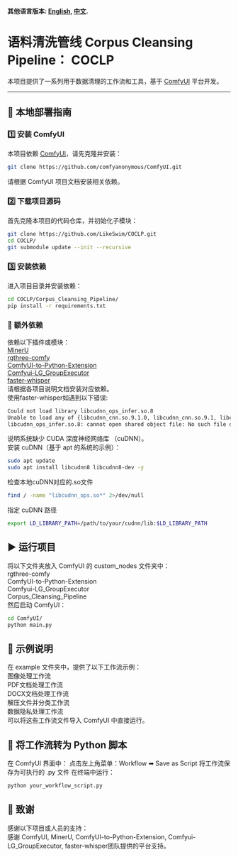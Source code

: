 **其他语言版本: [English](README.md), [中文](README_zh.md).**

# 语料清洗管线 Corpus Cleansing Pipeline： COCLP

本项目提供了一系列用于数据清理的工作流和工具，基于 [ComfyUI](https://github.com/comfyanonymous/ComfyUI) 平台开发。

---

## 🧪 本地部署指南

### 1️⃣ 安装 ComfyUI

本项目依赖 [ComfyUI](https://github.com/comfyanonymous/ComfyUI)，请先克隆并安装：
```bash
git clone https://github.com/comfyanonymous/ComfyUI.git
```
请根据 ComfyUI 项目文档安装相关依赖。

### 2️⃣ 下载项目源码
首先克隆本项目的代码仓库，并初始化子模块：
```bash
git clone https://github.com/LikeSwim/COCLP.git
cd COCLP/
git submodule update --init --recursive
```
### 3️⃣ 安装依赖
进入项目目录并安装依赖：
```bash
cd COCLP/Corpus_Cleansing_Pipeline/
pip install -r requirements.txt
```
### 🔧 额外依赖
依赖以下插件或模块：  
[MinerU](https://github.com/opendatalab/MinerU)  
[rgthree-comfy](https://github.com/rgthree/rgthree-comfy)  
[ComfyUI-to-Python-Extension](https://github.com/pydn/ComfyUI-to-Python-Extension)  
[Comfyui-LG_GroupExecutor](https://github.com/LAOGOU-666/Comfyui-LG_GroupExecutor)  
[faster-whisper](https://github.com/SYSTRAN/faster-whisper)  
请根据各项目说明文档安装对应依赖。   
使用faster-whisper如遇到以下错误:  
```bash
Could not load library libcudnn_ops_infer.so.8
Unable to load any of {libcudnn_cnn.so.9.1.0, libcudnn_cnn.so.9.1, libcudnn_cnn.so.9, libcudnn_cnn.so}
libcudnn_ops_infer.so.8: cannot open shared object file: No such file or directory
```
说明系统缺少 CUDA 深度神经网络库 （cuDNN）。  
安装 cuDNN（基于 apt 的系统的示例）：  
```bash
sudo apt update
sudo apt install libcudnn8 libcudnn8-dev -y  
```
检查本地cuDNN对应的.so文件
```bash
find / -name "libcudnn_ops.so*" 2>/dev/null
```
指定 cuDNN 路径
```bash
export LD_LIBRARY_PATH=/path/to/your/cudnn/lib:$LD_LIBRARY_PATH
```

## ▶️ 运行项目
将以下文件夹放入 ComfyUI 的 custom_nodes 文件夹中：  
rgthree-comfy  
ComfyUI-to-Python-Extension  
Comfyui-LG_GroupExecutor  
Corpus_Cleansing_Pipeline  
然后启动 ComfyUI：
```bash
cd ComfyUI/
python main.py
```

## 📌 示例说明
在 example 文件夹中，提供了以下工作流示例：  
图像处理工作流  
PDF文档处理工作流  
DOCX文档处理工作流  
解压文件并分类工作流  
数据隐私处理工作流  
可以将这些工作流文件导入 ComfyUI 中直接运行。

## 💾 将工作流转为 Python 脚本
在 ComfyUI 界面中：
点击左上角菜单：Workflow ➡ Save as Script
将工作流保存为可执行的 .py 文件
在终端中运行：
```bash
python your_workflow_script.py
```

## 🧩 致谢  
感谢以下项目或人员的支持：  
感谢 ComfyUI, MinerU, ComfyUI-to-Python-Extension, Comfyui-LG_GroupExecutor, faster-whisper团队提供的平台支持。